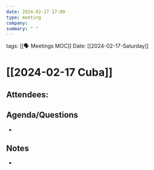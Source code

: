 ```yaml
---
date: 2024-02-17 17:09
type: meeting
company: 
summary: " "
---
```

tags: [[🗣 Meetings MOC]]
Date: [[2024-02-17-Saturday]]

# [[2024-02-17 Cuba]]

**Attendees**: 
- 

## Agenda/Questions
- 

## Notes
-